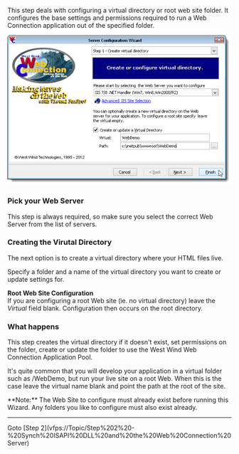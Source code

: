 ﻿This step deals with configuring a virtual directory or root web site folder. It configures the base settings and permissions required to run a Web Connection application out of the specified folder.

![](images%2Fmanagementconsole%2Fconfigure1.png)

### Pick your Web Server
This step is always required, so make sure you select the correct Web Server from the list of servers.

### Creating the Virutal Directory
The next option is to create a virtual directory where your HTML files live. 

Specify a folder and a name of the virtual directory you want to create or update settings for. 

**Root Web Site Configuration**  
If you are configuring a root Web site (ie. no virtual directory) leave the *Virtual* field blank. Configuration then occurs on the root directory.

### What happens

This step creates the virtual directory if it doesn't exist, set permissions on the folder, create or update the folder to use the West Wind Web Connection Application Pool.

It's quite common that you will develop your application in a virtual folder such as /WebDemo, but run your live site on a root Web. When this is the case leave the virtual name blank and point the path at the root of the site.

<div class="notebox">**Note:**  
The Web Site to configure must already exist before running this Wizard. Any folders you like to configure must also exist already.
</div>

<hr>
Goto [Step 2](vfps://Topic/Step%202%20-%20Synch%20ISAPI%20DLL%20and%20the%20Web%20Connection%20Server)